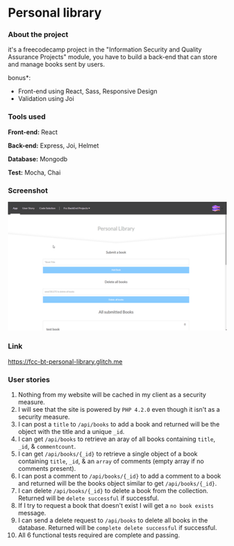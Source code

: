 # Personal library
### About the project

it's a freecodecamp project in the "Information Security and Quality Assurance Projects" module, you have to build a back-end that can store and manage books sent by users.

bonus*: 
- Front-end using React, Sass, Responsive Design
- Validation using Joi

### Tools used

**Front-end:** React

**Back-end:** Express, Joi, Helmet

**Database:** Mongodb

**Test:** Mocha, Chai

### Screenshot

![Screenshot](Screenshot_01.gif "Screenshot")

### Link

https://fcc-bt-personal-library.glitch.me

### User stories

1. Nothing from my website will be cached in my client as a security measure.
2. I will see that the site is powered by `PHP 4.2.0` even though it isn't as a security measure.
3. I can post a `title` to `/api/books` to add a book and returned will be the object with the title and a unique `_id`.
4. I can get `/api/books` to retrieve an aray of all books containing `title`, `_id`, & `commentcount`.
5. I can get `/api/books/{_id}` to retrieve a single object of a book containing `title`, `_id`, & an `array` of comments (empty array if no comments present).
6. I can post a comment to `/api/books/{_id}` to add a comment to a book and returned will be the books object similar to get `/api/books/{_id}`.
7. I can delete `/api/books/{_id}` to delete a book from the collection. Returned will be `delete successful` if successful.
8. If I try to request a book that doesn't exist I will get a `no book exists` message.
9. I can send a delete request to `/api/books` to delete all books in the database. Returned will be `complete delete successful` if successful.
10. All 6 functional tests required are complete and passing.
